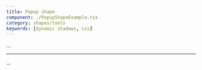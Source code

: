 ```yaml
---
title: Popup shape
component: ./PopupShapeExample.tsx
category: shapes/tools
keywords: [dynamic shadows, css]
---
```


...

---

...
